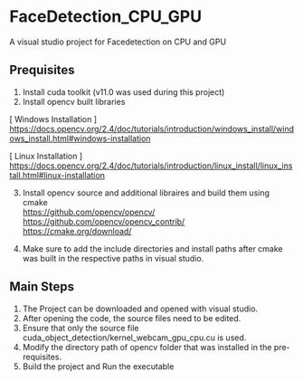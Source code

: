 # FaceDetection_CPU_GPU
A visual studio project for Facedetection on CPU and GPU

## Prequisites

1. Install cuda toolkit (v11.0 was used during this project)
2. Install opencv built libraries

[ Windows Installation ] \
https://docs.opencv.org/2.4/doc/tutorials/introduction/windows_install/windows_install.html#windows-installation

[ Linux Installation ] \
https://docs.opencv.org/2.4/doc/tutorials/introduction/linux_install/linux_install.html#linux-installation

3. Install opencv source and additional libraires and build them using cmake \
https://github.com/opencv/opencv/ \
https://github.com/opencv/opencv_contrib/ \
https://cmake.org/download/

4. Make sure to add the include directories and install paths after cmake was built in the respective paths in visual studio.

## Main Steps

1. The Project can be downloaded and opened with visual studio.
2. After opening the code, the source files need to be edited.
3. Ensure that only the source file cuda_object_detection/kernel_webcam_gpu_cpu.cu is used.
4. Modify the directory path of opencv folder that was installed in the pre-requisites.
5. Build the project and Run the executable
